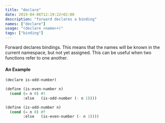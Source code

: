 ```yaml
---
title: "declare"
date: 2019-04-06T12:19:22+02:00
description: "forward declares a binding"
names: ["declare"]
usage: "(declare <name>+)"
tags: ["binding"]
---
```

Forward declares bindings. This means that the names will be known in the current namespace, but not yet assigned. This can be useful when two functions refer to one another.

#### An Example

~~~scheme
(declare is-odd-number)

(define (is-even-number n)
  (cond (= n 0) #t
        :else   (is-odd-number (- n 1))))

(define (is-odd-number n)
  (cond (= n 0) #f
        :else   (is-even-number (- n 1))))
~~~
